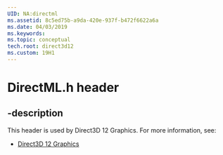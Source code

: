 ```yaml
---
UID: NA:directml
ms.assetid: 8c5ed75b-a9da-420e-937f-b472f6622a6a
ms.date: 04/03/2019
ms.keywords: 
ms.topic: conceptual
tech.root: direct3d12
ms.custom: 19H1
---
```


# DirectML.h header

## -description

This header is used by Direct3D 12 Graphics. For more information, see:

- [Direct3D 12 Graphics](../_direct3d12/index.md)

